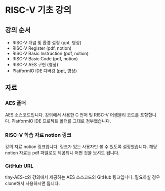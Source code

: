 # RISC-V 기초 강의 
## 강의 순서
- RISC-V 개념 및 환경 설정 (ppt, 영상)
- RISC-V Register (pdf, notion)
- RISC-V Basic Instruction (pdf, notion)
- RISC-V Basic Code (pdf, notion)
- RISC-V AES 구현 (영상)
- PlatformIO IDE 디버깅 (ppt, 영상)

## 자료
### AES 폴더
AES 소스코드입니다. 강의에서 사용한 C 언어 및 RISC-V 어셈블리 코드를 포함합니다.
PlatformIO IDE 프로젝트 폴더를 그대로 첨부했습니다.

### RISC-V 학습 자료 notion 링크
강의 자료 notion 링크입니다. 링크가 있는 사용자만 볼 수 있도록 설정했습니다. 해당 notion 자료는 pdf 파일로도 제공되니 어떤 것을 보셔도 됩니다.

### GitHub URL
tiny-AES-c와 강의에서 제공하는 AES 소스코드의 GitHub 링크입니다. 필요하실 경우 clone해서 사용하시면 됩니다.